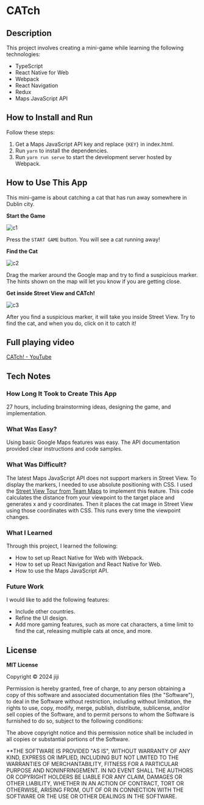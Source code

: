 # CATch

## Description

This project involves creating a mini-game while learning the following technologies:

- TypeScript
- React Native for Web
- Webpack
- React Navigation
- Redux
- Maps JavaScript API

## How to Install and Run

Follow these steps:

1. Get a Maps JavaScript API key and replace `{KEY}` in index.html.
2. Run `yarn` to install the dependencies.
3. Run `yarn run serve` to start the development server hosted by Webpack.

## How to Use This App

This mini-game is about catching a cat that has run away somewhere in Dublin city.

**Start the Game**

![c1](https://github.com/user-attachments/assets/f7e52e79-f8b3-47e1-8da1-bab6119d2307)

Press the `START GAME` button. You will see a cat running away!

**Find the Cat**

![c2](https://github.com/user-attachments/assets/bb60a179-3b2e-4e99-9955-13fe0e4000a0)

Drag the marker around the Google map and try to find a suspicious marker. The hints shown on the map will let you know if you are getting close.

**Get inside Street View and CATch!**

![c3](https://github.com/user-attachments/assets/9d395b19-3517-4915-b223-017313212930)

After you find a suspicious marker, it will take you inside Street View. Try to find the cat, and when you do, click on it to catch it!

## Full playing video

[CATch! - YouTube](https://youtu.be/Od5oQkS8Nv0)

## Tech Notes

### How Long It Took to Create This App

27 hours, including brainstorming ideas, designing the game, and implementation.

### What Was Easy?

Using basic Google Maps features was easy. The API documentation provided clear instructions and code samples.

### What Was Difficult?

The latest Maps JavaScript API does not support markers in Street View. To display the markers, I needed to use absolute positioning with CSS. I used the [Street View Tour from Team Maps](http://teammaps.com) to implement this feature. This code calculates the distance from your viewpoint to the target place and generates x and y coordinates. Then it places the cat image in Street View using those coordinates with CSS. This runs every time the viewpoint changes.

### What I Learned

Through this project, I learned the following:

- How to set up React Native for Web with Webpack.
- How to set up React Navigation and React Native for Web.
- How to use the Maps JavaScript API.

### Future Work

I would like to add the following features:

- Include other countries.
- Refine the UI design.
- Add more gaming features, such as more cat characters, a time limit to find the cat, releasing multiple cats at once, and more.

## License

**MIT License**

Copyright © 2024 jiji

Permission is hereby granted, free of charge, to any person obtaining a copy of this software and associated documentation files (the "Software"), to deal in the Software without restriction, including without limitation, the rights to use, copy, modify, merge, publish, distribute, sublicense, and/or sell copies of the Software, and to permit persons to whom the Software is furnished to do so, subject to the following conditions:

The above copyright notice and this permission notice shall be included in all copies or substantial portions of the Software.

\*\*THE SOFTWARE IS PROVIDED "AS IS", WITHOUT WARRANTY OF ANY KIND, EXPRESS OR IMPLIED, INCLUDING BUT NOT LIMITED TO THE WARRANTIES OF MERCHANTABILITY, FITNESS FOR A PARTICULAR PURPOSE AND NONINFRINGEMENT. IN NO EVENT SHALL THE AUTHORS OR COPYRIGHT HOLDERS BE LIABLE FOR ANY CLAIM, DAMAGES OR OTHER LIABILITY, WHETHER IN AN ACTION OF CONTRACT, TORT OR OTHERWISE, ARISING FROM, OUT OF OR IN CONNECTION WITH THE SOFTWARE OR THE USE OR OTHER DEALINGS IN THE SOFTWARE.
